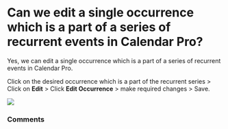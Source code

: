 # Can we edit a single occurrence which is a part of a series of recurrent events in Calendar Pro?

<p class="no-margin">Yes, we can edit a single occurrence which is a part of a series of recurrent events in Calendar Pro.</p>
<p class="no-margin"></p>
<p class="no-margin">Click on the desired occurrence which is a part of the recurrent series &gt; Click on <b>Edit</b> &gt; Click <b>Edit Occurrence</b> &gt; make required changes &gt; Save.</p>
<p class="no-margin"></p>
<div class="intercom-container"><img src="/assets/img/teams-pro/image_181.png"></div>

### Comments
<Comments />
